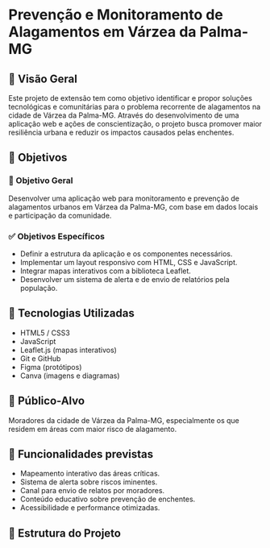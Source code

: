 # Prevenção e Monitoramento de Alagamentos em Várzea da Palma-MG

## 🧭 Visão Geral
Este projeto de extensão tem como objetivo identificar e propor soluções tecnológicas e comunitárias para o problema recorrente de alagamentos na cidade de Várzea da Palma-MG. Através do desenvolvimento de uma aplicação web e ações de conscientização, o projeto busca promover maior resiliência urbana e reduzir os impactos causados pelas enchentes.

## 📌 Objetivos

### 🎯 Objetivo Geral
Desenvolver uma aplicação web para monitoramento e prevenção de alagamentos urbanos em Várzea da Palma-MG, com base em dados locais e participação da comunidade.

### ✅ Objetivos Específicos
- Definir a estrutura da aplicação e os componentes necessários.
- Implementar um layout responsivo com HTML, CSS e JavaScript.
- Integrar mapas interativos com a biblioteca Leaflet.
- Desenvolver um sistema de alerta e de envio de relatórios pela população.

## 🧰 Tecnologias Utilizadas
- HTML5 / CSS3
- JavaScript
- Leaflet.js (mapas interativos)
- Git e GitHub
- Figma (protótipos)
- Canva (imagens e diagramas)

## 👥 Público-Alvo
Moradores da cidade de Várzea da Palma-MG, especialmente os que residem em áreas com maior risco de alagamento.

## 📍 Funcionalidades previstas
- Mapeamento interativo das áreas críticas.
- Sistema de alerta sobre riscos iminentes.
- Canal para envio de relatos por moradores.
- Conteúdo educativo sobre prevenção de enchentes.
- Acessibilidade e performance otimizadas.

## 📄 Estrutura do Projeto

